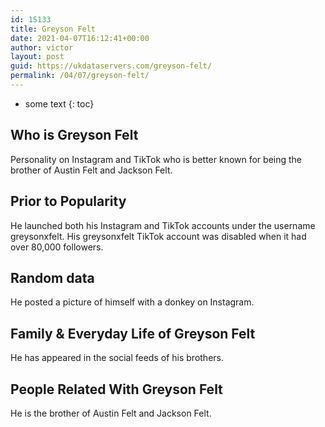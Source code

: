 ```yaml
---
id: 15133
title: Greyson Felt
date: 2021-04-07T16:12:41+00:00
author: victor
layout: post
guid: https://ukdataservers.com/greyson-felt/
permalink: /04/07/greyson-felt/
---
```


* some text
{: toc}


## Who is Greyson Felt



Personality on Instagram and TikTok who is better known for being the brother of Austin Felt and Jackson Felt.

                
                
                
## Prior to Popularity



He launched both his Instagram and TikTok accounts under the username greysonxfelt. His greysonxfelt TikTok account was disabled when it had over 80,000 followers. 

                
                
                
## Random data



He posted a picture of himself with a donkey on Instagram.

                
                
                
## Family & Everyday Life of Greyson Felt



He has appeared in the social feeds of his brothers. 

                
                
                
## People Related With Greyson Felt



He is the brother of Austin Felt and Jackson Felt.

                
              
            
          
          
          